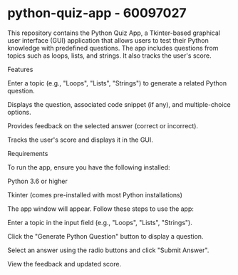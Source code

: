 # python-quiz-app - 60097027

This repository contains the Python Quiz App, a Tkinter-based graphical user interface (GUI) application that allows users to test their Python knowledge with predefined questions. The app includes questions from topics such as loops, lists, and strings. It also tracks the user's score.

Features

Enter a topic (e.g., "Loops", "Lists", "Strings") to generate a related Python question.

Displays the question, associated code snippet (if any), and multiple-choice options.

Provides feedback on the selected answer (correct or incorrect).

Tracks the user's score and displays it in the GUI.

Requirements

To run the app, ensure you have the following installed:

Python 3.6 or higher

Tkinter (comes pre-installed with most Python installations)

The app window will appear. Follow these steps to use the app:

Enter a topic in the input field (e.g., "Loops", "Lists", "Strings").

Click the "Generate Python Question" button to display a question.

Select an answer using the radio buttons and click "Submit Answer".

View the feedback and updated score.
